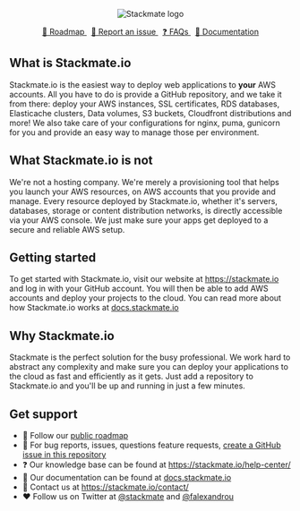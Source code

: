 <p align="center">
  <img src="https://raw.githubusercontent.com/stackmate-io/stackmate.io/main/stackmate-logo.png" alt="Stackmate logo" />
</p>

<p align="center">
  <a href="https://github.com/stackmate-io/stackmate.io/projects/1">
    🧭 Roadmap
  </a>
  &nbsp;
  <a href="https://github.com/stackmate-io/stackmate.io/issues/new">
    🐞 Report an issue
  </a>
  &nbsp;
  <a href="https://stackmate.io/help-center/">
    ❓ FAQs
  </a>
  &nbsp;
  <a href="https://docs.stackmate.io">
    📖 Documentation
  </a>
</p>


## What is Stackmate.io
Stackmate.io is the easiest way to deploy web applications to **your** AWS accounts. All you have to do is provide a GitHub repository, and we take it from there: deploy your AWS instances, SSL certificates, RDS databases, Elasticache clusters, Data volumes, S3 buckets, Cloudfront distributions and more! We also take care of your configurations for nginx, puma, gunicorn for you and provide an easy way to manage those per environment.

## What Stackmate.io is not
We're not a hosting company. We're merely a provisioning tool that helps you launch your AWS resources, on AWS accounts that you provide and manage. Every resource deployed by Stackmate.io, whether it's servers, databases, storage or content distribution networks, is directly accessible via your AWS console. We just make sure your apps get deployed to a secure and reliable AWS setup.

## Getting started
To get started with Stackmate.io, visit our website at https://stackmate.io and log in with your GitHub account. You will then be able to add AWS accounts and deploy your projects to the cloud. You can read more about how Stackmate.io works at [docs.stackmate.io](https://docs.stackmate.io)

## Why Stackmate.io
Stackmate is the perfect solution for the busy professional. We work hard to abstract any complexity and make sure you can deploy your applications to the cloud as fast and efficiently as it gets. Just add a repository to Stackmate.io and you'll be up and running in just a few minutes.

## Get support
- 🧭 Follow our [public roadmap](https://github.com/stackmate-io/stackmate.io/projects/1)
- 🐞 For bug reports, issues, questions feature requests, [create a GitHub issue in this repository](https://github.com/stackmate-io/stackmate.io/issues/new)
- ❓ Our knowledge base can be found at https://stackmate.io/help-center/
- 📖 Our documentation can be found at [docs.stackmate.io](https://docs.stackmate.io)
- 📧 Contact us at https://stackmate.io/contact/
- ❤️ Follow us on Twitter at [@stackmate](https://twitter.com/stackmate) and [@falexandrou](https://twitter.com/falexandrou)


<script async defer data-domain="github.com/stackmate-io/stackmate.io" src="https://plausible.io/js/plausible.js"></script>

